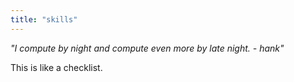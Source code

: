 ```yaml
---
title: "skills"
---
```


*"I compute by night and compute even more by late night. - hank"*

This is like a checklist.


